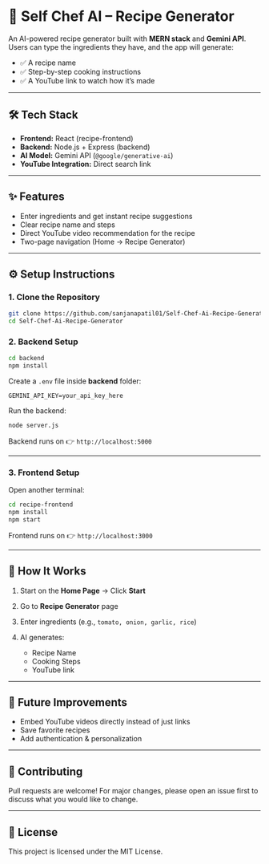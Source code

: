 # 🍳 Self Chef AI – Recipe Generator

An AI-powered recipe generator built with **MERN stack** and **Gemini API**.  
Users can type the ingredients they have, and the app will generate:
- ✅ A recipe name  
- ✅ Step-by-step cooking instructions  
- ✅ A YouTube link to watch how it’s made  

---


## 🛠️ Tech Stack
- **Frontend:** React (recipe-frontend)  
- **Backend:** Node.js + Express (backend)  
- **AI Model:** Gemini API (`@google/generative-ai`)  
- **YouTube Integration:** Direct search link  

---

## ✨ Features
- Enter ingredients and get instant recipe suggestions  
- Clear recipe name and steps  
- Direct YouTube video recommendation for the recipe  
- Two-page navigation (Home → Recipe Generator)  

---

## ⚙️ Setup Instructions

### 1. Clone the Repository
```bash
git clone https://github.com/sanjanapatil01/Self-Chef-Ai-Recipe-Generator.git
cd Self-Chef-Ai-Recipe-Generator

````

### 2. Backend Setup

```bash
cd backend
npm install
```

Create a `.env` file inside **backend** folder:

```
GEMINI_API_KEY=your_api_key_here
```

Run the backend:

```bash
node server.js
```

Backend runs on 👉 `http://localhost:5000`

---

### 3. Frontend Setup

Open another terminal:

```bash
cd recipe-frontend
npm install
npm start
```

Frontend runs on 👉 `http://localhost:3000`

---

## 📌 How It Works

1. Start on the **Home Page** → Click **Start**
2. Go to **Recipe Generator** page
3. Enter ingredients (e.g., `tomato, onion, garlic, rice`)
4. AI generates:

   * Recipe Name
   * Cooking Steps
   * YouTube link

---

## 🔮 Future Improvements

* Embed YouTube videos directly instead of just links
* Save favorite recipes
* Add authentication & personalization

---

## 🤝 Contributing

Pull requests are welcome! For major changes, please open an issue first to discuss what you would like to change.

---

## 📄 License

This project is licensed under the MIT License.



```
